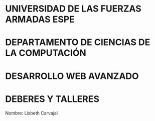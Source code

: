 # UNIVERSIDAD DE LAS FUERZAS ARMADAS ESPE
# DEPARTAMENTO DE CIENCIAS DE LA COMPUTACIÓN 
# DESARROLLO WEB AVANZADO 
# DEBERES Y TALLERES 
Nombre: Lisbeth Carvajal 
